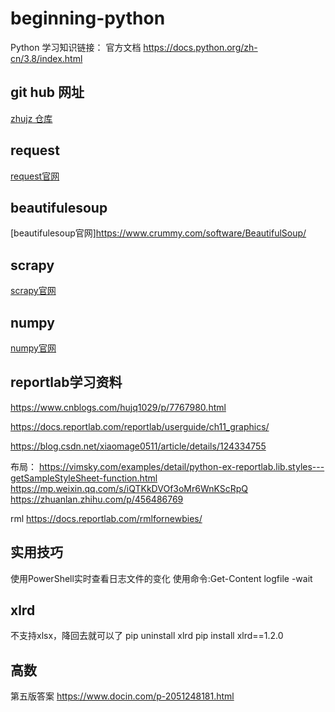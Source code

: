 # beginning-python
Python 学习知识链接：
官方文档 
https://docs.python.org/zh-cn/3.8/index.html

## git hub 网址
[zhujz 仓库](https://github.com/zhujz-git/beginning-python)

## request
[request官网](https://requests.readthedocs.io/en/latest/)

## beautifulesoup
[beautifulesoup官网]https://www.crummy.com/software/BeautifulSoup/

## scrapy
[scrapy官网](https://scrapy.org/)

## numpy
[numpy官网](https://www.numpy.org.cn/)

## reportlab学习资料
https://www.cnblogs.com/hujq1029/p/7767980.html

https://docs.reportlab.com/reportlab/userguide/ch11_graphics/

https://blog.csdn.net/xiaomage0511/article/details/124334755

布局：
https://vimsky.com/examples/detail/python-ex-reportlab.lib.styles---getSampleStyleSheet-function.html
https://mp.weixin.qq.com/s/iQTKkDVOf3oMr6WnKScRpQ
https://zhuanlan.zhihu.com/p/456486769

rml
https://docs.reportlab.com/rmlfornewbies/

## 实用技巧
使用PowerShell实时查看日志文件的变化
使用命令:Get-Content logfile -wait

## xlrd 
不支持xlsx，降回去就可以了
pip uninstall xlrd
pip install xlrd==1.2.0

## 高数
第五版答案
https://www.docin.com/p-2051248181.html